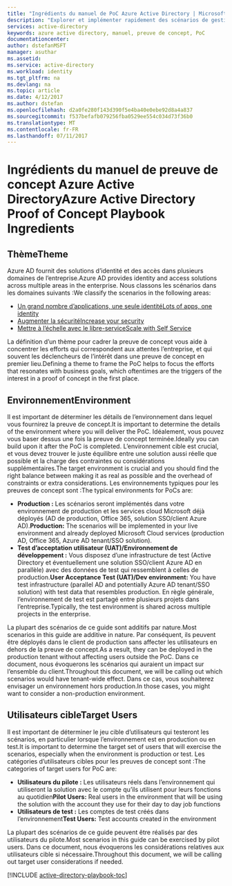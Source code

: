 ```yaml
---
title: "Ingrédients du manuel de PoC Azure Active Directory | Microsoft Docs"
description: "Explorer et implémenter rapidement des scénarios de gestion de l'identité et de l'accès"
services: active-directory
keywords: azure active directory, manuel, preuve de concept, PoC
documentationcenter: 
author: dstefanMSFT
manager: asuthar
ms.assetid: 
ms.service: active-directory
ms.workload: identity
ms.tgt_pltfrm: na
ms.devlang: na
ms.topic: article
ms.date: 4/12/2017
ms.author: dstefan
ms.openlocfilehash: d2a0fe280f143d390f5e4ba40e0ebe92d8a4a837
ms.sourcegitcommit: f537befafb079256fba0529ee554c034d73f36b0
ms.translationtype: MT
ms.contentlocale: fr-FR
ms.lasthandoff: 07/11/2017
---
```

# <a name="azure-active-directory-proof-of-concept-playbook-ingredients"></a><span data-ttu-id="49070-104">Ingrédients du manuel de preuve de concept Azure Active Directory</span><span class="sxs-lookup"><span data-stu-id="49070-104">Azure Active Directory Proof of Concept Playbook Ingredients</span></span> 

## <a name="theme"></a><span data-ttu-id="49070-105">Thème</span><span class="sxs-lookup"><span data-stu-id="49070-105">Theme</span></span>
<span data-ttu-id="49070-106">Azure AD fournit des solutions d’identité et des accès dans plusieurs domaines de l’entreprise.</span><span class="sxs-lookup"><span data-stu-id="49070-106">Azure AD provides identity and access solutions across multiple areas in the enterprise.</span></span> <span data-ttu-id="49070-107">Nous classons les scénarios dans les domaines suivants :</span><span class="sxs-lookup"><span data-stu-id="49070-107">We classify the scenarios in the following areas:</span></span> 

* [<span data-ttu-id="49070-108">Un grand nombre d’applications, une seule identité</span><span class="sxs-lookup"><span data-stu-id="49070-108">Lots of apps, one identity</span></span>](active-directory-playbook-implementation.md#theme---lots-of-apps-one-identity) 
* [<span data-ttu-id="49070-109">Augmenter la sécurité</span><span class="sxs-lookup"><span data-stu-id="49070-109">Increase your security</span></span>](active-directory-playbook-implementation.md#theme---increase-your-security) 
* [<span data-ttu-id="49070-110">Mettre à l’échelle avec le libre-service</span><span class="sxs-lookup"><span data-stu-id="49070-110">Scale with Self Service</span></span>](active-directory-playbook-implementation.md#theme---scale-with-self-service) 

<span data-ttu-id="49070-111">La définition d’un thème pour cadrer la preuve de concept vous aide à concentrer les efforts qui correspondent aux attentes l’entreprise, et qui souvent les déclencheurs de l’intérêt dans une preuve de concept en premier lieu.</span><span class="sxs-lookup"><span data-stu-id="49070-111">Defining a theme to frame the PoC helps to focus the efforts that resonates with business goals, which oftentimes are the triggers of the interest in a proof of concept in the first place.</span></span> 

## <a name="environment"></a><span data-ttu-id="49070-112">Environnement</span><span class="sxs-lookup"><span data-stu-id="49070-112">Environment</span></span>

<span data-ttu-id="49070-113">Il est important de déterminer les détails de l’environnement dans lequel vous fournirez la preuve de concept.</span><span class="sxs-lookup"><span data-stu-id="49070-113">It is important to determine the details of the environment where you will deliver the PoC.</span></span> <span data-ttu-id="49070-114">Idéalement, vous pouvez vous baser dessus une fois la preuve de concept terminée.</span><span class="sxs-lookup"><span data-stu-id="49070-114">Ideally you can build upon it after the PoC is completed.</span></span> <span data-ttu-id="49070-115">L’environnement cible est crucial, et vous devez trouver le juste équilibre entre une solution aussi réelle que possible et la charge des contraintes ou considérations supplémentaires.</span><span class="sxs-lookup"><span data-stu-id="49070-115">The target environment is crucial and you should find the right balance between making it as real as possible and the overhead of constraints or extra considerations.</span></span> <span data-ttu-id="49070-116">Les environnements typiques pour les preuves de concept sont :</span><span class="sxs-lookup"><span data-stu-id="49070-116">The typical environments for PoCs are:</span></span>
* <span data-ttu-id="49070-117">**Production :** Les scénarios seront implémentés dans votre environnement de production et les services cloud Microsoft déjà déployés (AD de production, Office 365, solution SSO/client Azure AD).</span><span class="sxs-lookup"><span data-stu-id="49070-117">**Production:** The scenarios will be implemented in your live environment and already deployed Microsoft Cloud services (production AD, Office 365, Azure AD tenant/SSO solution).</span></span> 
* <span data-ttu-id="49070-118">**Test d’acceptation utilisateur (UAT)/Environnement de développement :** Vous disposez d’une infrastructure de test (Active Directory et éventuellement une solution SSO/client Azure AD en parallèle) avec des données de test qui ressemblent à celles de production.</span><span class="sxs-lookup"><span data-stu-id="49070-118">**User Acceptance Test (UAT)/Dev environment:** You have test infrastructure (parallel AD and potentially Azure AD tenant/SSO solution) with test data that resembles production.</span></span> <span data-ttu-id="49070-119">En règle générale, l’environnement de test est partagé entre plusieurs projets dans l’entreprise.</span><span class="sxs-lookup"><span data-stu-id="49070-119">Typically, the test environment is shared across multiple projects in the enterprise.</span></span>

<span data-ttu-id="49070-120">La plupart des scénarios de ce guide sont additifs par nature.</span><span class="sxs-lookup"><span data-stu-id="49070-120">Most scenarios in this guide are additive in nature.</span></span> <span data-ttu-id="49070-121">Par conséquent, ils peuvent être déployés dans le client de production sans affecter les utilisateurs en dehors de la preuve de concept.</span><span class="sxs-lookup"><span data-stu-id="49070-121">As a result, they can be deployed in the production tenant without affecting users outside the PoC.</span></span> <span data-ttu-id="49070-122">Dans ce document, nous évoquerons les scénarios qui auraient un impact sur l’ensemble du client.</span><span class="sxs-lookup"><span data-stu-id="49070-122">Throughout this document, we will be calling out which scenarios would have tenant-wide effect.</span></span> <span data-ttu-id="49070-123">Dans ce cas, vous souhaiterez envisager un environnement hors production.</span><span class="sxs-lookup"><span data-stu-id="49070-123">In those cases, you might want to consider a non-production environment.</span></span> 


## <a name="target-users"></a><span data-ttu-id="49070-124">Utilisateurs cible</span><span class="sxs-lookup"><span data-stu-id="49070-124">Target Users</span></span>

<span data-ttu-id="49070-125">Il est important de déterminer le jeu cible d’utilisateurs qui testeront les scénarios, en particulier lorsque l’environnement est en production ou en test.</span><span class="sxs-lookup"><span data-stu-id="49070-125">It is important to determine the target set of users that will exercise the scenarios, especially when the environment is production or test.</span></span> <span data-ttu-id="49070-126">Les catégories d’utilisateurs cibles pour les preuves de concept sont :</span><span class="sxs-lookup"><span data-stu-id="49070-126">The categories of target users for PoC are:</span></span>
* <span data-ttu-id="49070-127">**Utilisateurs du pilote :** Les utilisateurs réels dans l’environnement qui utiliseront la solution avec le compte qu’ils utilisent pour leurs fonctions au quotidien</span><span class="sxs-lookup"><span data-stu-id="49070-127">**Pilot Users:** Real users in the environment that will be using the solution with the account they use for their day to day job functions</span></span>
* <span data-ttu-id="49070-128">**Utilisateurs de test :** Les comptes de test créés dans l’environnement</span><span class="sxs-lookup"><span data-stu-id="49070-128">**Test Users:** Test accounts created in the environment</span></span> 

<span data-ttu-id="49070-129">La plupart des scénarios de ce guide peuvent être réalisés par des utilisateurs du pilote.</span><span class="sxs-lookup"><span data-stu-id="49070-129">Most scenarios in this guide can be exercised by pilot users.</span></span> <span data-ttu-id="49070-130">Dans ce document, nous évoquerons les considérations relatives aux utilisateurs cible si nécessaire.</span><span class="sxs-lookup"><span data-stu-id="49070-130">Throughout this document, we will be calling out target user considerations if needed.</span></span>


[!INCLUDE [active-directory-playbook-toc](../../includes/active-directory-playbook-steps.md)]